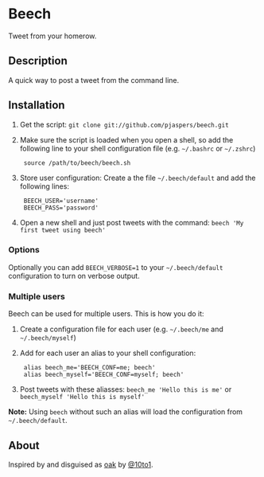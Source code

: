 # Beech
Tweet from your homerow.

## Description
A quick way to post a tweet from the command line.

## Installation
1. Get the script: `git clone git://github.com/pjaspers/beech.git`
1. Make sure the script is loaded when you open a shell, so add the following line to your shell configuration file (e.g. `~/.bashrc` or `~/.zshrc`)

        source /path/to/beech/beech.sh
1. Store user configuration: Create a the file `~/.beech/default` and add the following lines:

        BEECH_USER='username'
        BEECH_PASS='password'
1. Open a new shell and just post tweets with the command: `beech 'My first tweet using beech'`

### Options
Optionally you can add `BEECH_VERBOSE=1` to your `~/.beech/default` configuration to turn on verbose output.

### Multiple users
Beech can be used for multiple users. This is how you do it:

1. Create a configuration file for each user (e.g. `~/.beech/me` and `~/.beech/myself`)
1. Add for each user an alias to your shell configuration:

        alias beech_me='BEECH_CONF=me; beech'
        alias beech_myself='BEECH_CONF=myself; beech'
1. Post tweets with these aliasses: `beech_me 'Hello this is me'` or `beech_myself 'Hello this is myself'`

**Note:** Using `beech` without such an alias will load the configuration from `~/.beech/default`.

## About
Inspired by and disguised as [oak](http://oakapp.com/) by [@10to1](http://twitter.com/10to1).
